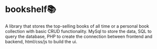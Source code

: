 # bookshelf📚
A library that stores the top-selling books of all time or a personal book collection with basic CRUD functionality.
MySql to store the data, SQL to query the database, PHP to create the connection between frontend and backend, html/css/js to build the ui.
